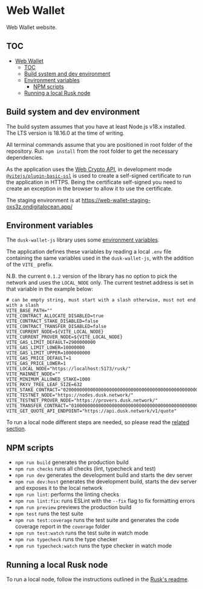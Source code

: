 # Web Wallet

Web Wallet website.

## TOC

- [Web Wallet](#web-wallet)
  - [TOC](#toc)
  - [Build system and dev environment](#build-system-and-dev-environment)
  - [Environment variables](#environment-variables)
    - [NPM scripts](#npm-scripts)
  - [Running a local Rusk node](#running-a-local-rusk-node)

## Build system and dev environment

The build system assumes that you have at least Node.js v18.x installed. The LTS version is 18.16.0 at the time of writing.

All terminal commands assume that you are positioned in root folder of the repository.
Run `npm install` from the root folder to get the necessary dependencies.

As the application uses the [Web Crypto API](https://developer.mozilla.org/en-US/docs/Web/API/Web_Crypto_API), in development mode [`@vitejs/plugin-basic-ssl`](https://github.com/vitejs/vite-plugin-basic-ssl) is used to create a self-signed certificate to run the application in HTTPS. Being the certificate self-signed you need to create an exception in the browser to allow it to use the certificate.

The staging environment is at https://web-wallet-staging-oxs3z.ondigitalocean.app/

## Environment variables

The `dusk-wallet-js` library uses some [environment variables](https://github.com/dusk-network/dusk-wallet-js/blob/main/.env).

The application defines these variables by reading a local `.env` file containing the same variables used in the `dusk-wallet-js`, with the addition of the `VITE_` prefix.

N.B. the current `0.1.2` version of the library has no option to pick the network and uses the `LOCAL_NODE` only. The current testnet address is set in that variable in the example below:

```
# can be empty string, must start with a slash otherwise, must not end with a slash
VITE_BASE_PATH=""
VITE_CONTRACT_ALLOCATE_DISABLED=true
VITE_CONTRACT_STAKE_DISABLED=false
VITE_CONTRACT_TRANSFER_DISABLED=false
VITE_CURRENT_NODE=${VITE_LOCAL_NODE}
VITE_CURRENT_PROVER_NODE=${VITE_LOCAL_NODE}
VITE_GAS_LIMIT_DEFAULT=2900000000
VITE_GAS_LIMIT_LOWER=10000000
VITE_GAS_LIMIT_UPPER=1000000000
VITE_GAS_PRICE_DEFAULT=1
VITE_GAS_PRICE_LOWER=1
VITE_LOCAL_NODE="https://localhost:5173/rusk/"
VITE_MAINNET_NODE=""
VITE_MINIMUM_ALLOWED_STAKE=1000
VITE_RKYV_TREE_LEAF_SIZE=632
VITE_STAKE_CONTRACT="0200000000000000000000000000000000000000000000000000000000000000"
VITE_TESTNET_NODE="https://nodes.dusk.network/"
VITE_TESTNET_PROVER_NODE="https://provers.dusk.network/"
VITE_TRANSFER_CONTRACT="0100000000000000000000000000000000000000000000000000000000000000"
VITE_GET_QUOTE_API_ENDPOINT="https://api.dusk.network/v1/quote"
```

To run a local node different steps are needed, so please read the [related section](#running-a-local-rusk-node).

## NPM scripts

- `npm run build` generates the production build
- `npm run checks` runs all checks (lint, typecheck and test)
- `npm run dev` generates the development build and starts the dev server
- `npm run dev:host` generates the development build, starts the dev server and exposes it to the local network
- `npm run lint`: performs the linting checks
- `npm run lint:fix`: runs ESLint with the `--fix` flag to fix formatting errors
- `npm run preview` previews the production build
- `npm test` runs the test suite
- `npm run test:coverage` runs the test suite and generates the code coverage report in the `coverage` folder
- `npm run test:watch` runs the test suite in watch mode
- `npm run typecheck` runs the type checker
- `npm run typecheck:watch` runs the type checker in watch mode

## Running a local Rusk node

To run a local node, follow the instructions outlined in the [Rusk's readme](https://github.com/dusk-network/rusk).

